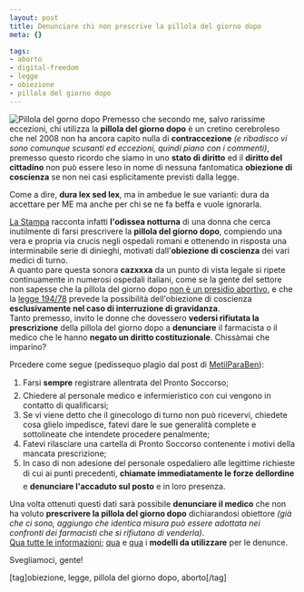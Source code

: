 ```yaml
--- 
layout: post
title: Denunciare chi non prescrive la pillola del giorno dopo
meta: {}

tags: 
- aborto
- digital-freedom
- legge
- obiezione
- pillola del giorno dopo
---
```

![Pillola del gorno dopo](http://www.repubblica.it/online/politica/giornodopo2/tar/storico00281dbfcxw200h132c00.jpg)
Premesso che secondo me, salvo rarissime eccezioni, chi utilizza la **pillola del giorno dopo** è un cretino cerebroleso che nel 2008 non ha ancora capito nulla di **contraccezione** *(e ribadisco vi sono comunque scusanti ed eccezioni, quindi piano con i commenti)*, premesso questo ricordo che siamo in uno **stato di diritto** ed il **diritto del cittadino** non può essere leso in nome di nessuna fantomatica **obiezione di coscienza** se non nei casi esplicitamente previsti dalla legge.  
  
Come a dire, **dura lex sed lex**, ma in ambedue le sue varianti: dura da accettare per ME ma anche per chi se ne fa beffa e vuole ignorarla.  
  
[La Stampa][1] racconta infatti **l'odissea notturna** di una donna che cerca inutilmente di farsi prescrivere la **pillola del giorno dopo**, compiendo una vera e propria via crucis negli ospedali romani e ottenendo in risposta una interminabile serie di dinieghi, motivati dall'**obiezione di coscienza** dei vari medici di turno.  
A quanto pare questa sonora **cazxxxa** da un punto di vista legale si ripete continuamente in numerosi ospedali italiani, come se la gente del settore non sapesse che la pillola del giorno dopo [non è un presidio abortivo][2], e che la [legge 194/78][3] prevede la possibilità dell'obiezione di coscienza **esclusivamente nel caso di interruzione di gravidanza**.  
Tanto premesso, invito le donne che dovessero **vedersi rifiutata la prescrizione** della pillola del giorno dopo a **denunciare** il farmacista o il medico che le hanno **negato un diritto costituzionale**. Chissàmai che imparino?  
  
Prcedere come segue (pedissequo plagio dal post di [MetilParaBen][7]):  

1. Farsi **sempre** registrare allentrata del Pronto Soccorso;  
2. Chiedere al personale medico e infermieristico con cui vengono in contatto di qualificarsi;
3. Se vi viene detto che il ginecologo di turno non può ricevervi, chiedete cosa glielo impedisce, fatevi dare le sue generalità complete e sottolineate che intendete procedere penalmente;  
4. Fatevi rilasciare una cartella di Pronto Soccorso contenente i motivi della mancata prescrizione;
5. In caso di non adesione del personale ospedaliero alle legittime richieste di cui ai punti precedenti, **chiamate immediatamente le forze dellordine** e **denunciare l'accaduto sul posto** e in loro presenza.   
  
Una volta ottenuti questi dati sarà possibile **denunciare il medico** che non ha voluto **prescrivere la pillola del giorno dopo** dichiarandosi obiettore *(già che ci sono, aggiungo che identica misura può essere adottata nei confronti dei farmacisti che si rifiutano di venderla)*.  
[Qua tutte le informazioni][4]; [qua][5] e [qua][6] i **modelli da utilizzare** per le denunce.  
  
Svegliamoci, gente!

[1]: http://www.lastampa.it/redazione/cmsSezioni/cronache/200802articoli/29842girata.asp 
[2]: http://www.associazioneaglietta.it/comunicatistampa1007.html#30-10b
[3]: http://www.ginecologiaediritti.it/testo194.htm
[4]: http://www.lucacoscioni.it/pillola_del_giorno_dopo
[5]: http://www.lucacoscioni.it/files/Esposto%20pillola%20del%20giorno%20dopo.pdf
[6]: http://www.lucacoscioni.it/files/Modello%20denuncia%20farmacisti.doc
[7]: http://metilparaben.blogspot.com/2008/02/denunciateli.html

[tag]obiezione, legge, pillola del giorno dopo, aborto[/tag] 
